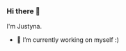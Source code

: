 ### Hi there 👋
I'm Justyna.
<!--
**JustynaNagalska/JustynaNagalska** is a ✨ _special_ ✨ repository because its `README.md` (this file) appears on your GitHub profile.

Here are some ideas to get you started:

- 🔭 I’m currently working on myself :)
- 🌱 I’m currently learning HTML, CSS, JavaScript.
-->

- 🔭 I’m currently working on myself :)

